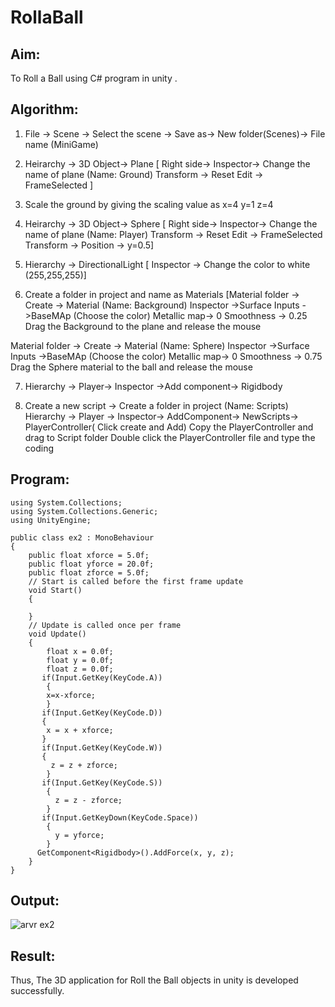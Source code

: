 # RollaBall

## Aim:

To Roll a Ball using C# program in unity .

## Algorithm:

1. File -> Scene -> Select the scene -> Save as-> New folder(Scenes)-> File name (MiniGame)

2. Heirarchy -> 3D Object-> Plane 
[ Right side-> Inspector-> Change the name of plane (Name: Ground)
Transform -> Reset
Edit -> FrameSelected ]

3. Scale the ground by giving the scaling value as x=4 y=1 z=4

4. Heirarchy -> 3D Object-> Sphere
[ Right side-> Inspector-> Change the name of plane (Name: Player)
Transform -> Reset
Edit -> FrameSelected 
Transform -> Position -> y=0.5]

5. Hierarchy -> DirectionalLight
[ Inspector -> Change the color to white (255,255,255)]

6. Create a folder in project and name as Materials
[Material folder -> Create -> Material (Name: Background)
Inspector ->Surface Inputs ->BaseMAp (Choose the color)
Metallic map-> 0
Smoothness -> 0.25
Drag the Background to the plane and release the mouse

Material folder -> Create -> Material (Name: Sphere)
Inspector ->Surface Inputs ->BaseMAp (Choose the color)
Metallic map-> 0
Smoothness -> 0.75
Drag the Sphere material to the ball and release the mouse

 7. Hierarchy -> Player-> Inspector ->Add component-> Rigidbody

8. Create a new script -> Create a folder in project (Name: Scripts)
Hierarchy -> Player -> Inspector-> AddComponent-> NewScripts-> PlayerController( Click create and Add)
Copy the PlayerController and drag to Script folder
Double click the PlayerController file and type the coding

## Program:
```
using System.Collections;
using System.Collections.Generic;
using UnityEngine;

public class ex2 : MonoBehaviour
{
    public float xforce = 5.0f;
    public float yforce = 20.0f;
    public float zforce = 5.0f;
    // Start is called before the first frame update
    void Start()
    {

    }
    // Update is called once per frame
    void Update()
    {
        float x = 0.0f;
        float y = 0.0f;
        float z = 0.0f;
       if(Input.GetKey(KeyCode.A))
        {
        x=x-xforce;
        }
       if(Input.GetKey(KeyCode.D))
       {
        x = x + xforce;
       }
       if(Input.GetKey(KeyCode.W))
       {
         z = z + zforce;
        }
       if(Input.GetKey(KeyCode.S))
        {
          z = z - zforce;
        }
       if(Input.GetKeyDown(KeyCode.Space))
        {
          y = yforce;
        }
      GetComponent<Rigidbody>().AddForce(x, y, z);
    }
}
```
## Output:

![arvr ex2](https://github.com/Dhanashreemullaithasan/RollaBall/assets/94165415/5040ae71-7e54-4e37-b502-d66c0fed91bc)

## Result:
Thus, The 3D application for Roll the Ball objects in unity is developed successfully.
